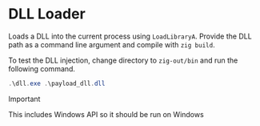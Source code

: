 # DLL Loader

Loads a DLL into the current process using `LoadLibraryA`. Provide the DLL path as a command line argument and compile with `zig build`.

To test the DLL injection, change directory to `zig-out/bin` and run the following command.

```ps1
.\dll.exe .\payload_dll.dll
```

> [!IMPORTANT]
> This includes Windows API so it should be run on Windows
